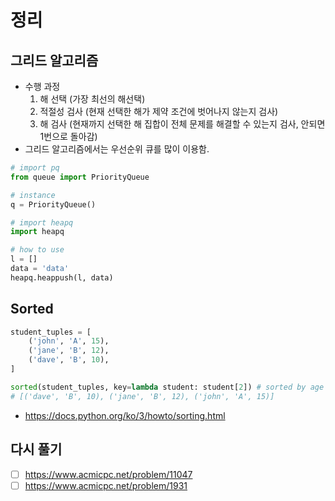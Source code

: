 # 정리

## 그리드 알고리즘
- 수행 과정
  1. 해 선택 (가장 최선의 해선택)
  2. 적절성 검사 (현재 선택한 해가 제약 조건에 벗어나지 않는지 검사)
  3. 해 검사 (현재까지 선택한 해 집합이 전체 문제를 해결할 수 있는지 검사, 안되면 1번으로 돌아감)
- 그리드 알고리즘에서는 우선순위 큐를 많이 이용함.

```python
# import pq
from queue import PriorityQueue

# instance
q = PriorityQueue()

# import heapq
import heapq

# how to use
l = []
data = 'data'
heapq.heappush(l, data)

```

## Sorted

```python
student_tuples = [
    ('john', 'A', 15),
    ('jane', 'B', 12),
    ('dave', 'B', 10),
]

sorted(student_tuples, key=lambda student: student[2]) # sorted by age
# [('dave', 'B', 10), ('jane', 'B', 12), ('john', 'A', 15)]
```

- https://docs.python.org/ko/3/howto/sorting.html

## 다시 풀기
- [ ] <https://www.acmicpc.net/problem/11047>
- [ ] <https://www.acmicpc.net/problem/1931>